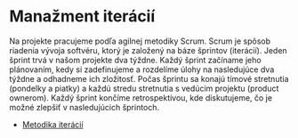 # Manažment iterácií

Na projekte pracujeme podľa agilnej metodiky Scrum. Scrum je spôsob riadenia vývoja softvéru, ktorý je založený na báze 
šprintov (iterácií). Jeden šprint trvá v našom projekte dva týždne. Každý šprint začíname jeho plánovaním, kedy si 
zadefinujeme a rozdelíme úlohy na nasledujúce dva týždne a odhadneme ich zložitosť. Počas šprintu sa konajú tímové 
stretnutia (pondelky a piatky) a každú stredu stretnutia s vedúcim projektu (product ownerom). Každý šprint končíme 
retrospektívou, kde diskutujeme, čo je možné zlepšiť v nasledujúcich šprintoch.
* [Metodika iterácií](../metodiky/metodika_iteracii.md)
